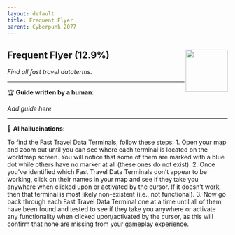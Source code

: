 ```yaml
---
layout: default
title: Frequent Flyer
parent: Cyberpunk 2077
---
```


## Frequent Flyer (12.9%) <img align="right" src="https://cdn.cloudflare.steamstatic.com/steamcommunity/public/images/apps/1091500/f5aa6c12eef1c0e2a3d102ebf01b3a1048bd6b20.jpg" width="96" height="96">

_Find all fast travel dataterms._

---

:trophy: **Guide written by a human**:

_Add guide here_

---

:robot: **AI hallucinations**:

To find the Fast Travel Data Terminals, follow these steps: 1. Open your map and zoom out until you can see where each terminal is located on the worldmap screen. You will notice that some of them are marked with a blue dot while others have no marker at all (these ones do not exist).
2. Once you've identified which Fast Travel Data Terminals don’t appear to be working, click on their names in your map and see if they take you anywhere when clicked upon or activated by the cursor. If it doesn’t work, then that terminal is most likely non-existent (i.e., not functional).
3. Now go back through each Fast Travel Data Terminal one at a time until all of them have been found and tested to see if they take you anywhere or activate any functionality when clicked upon/activated by the cursor, as this will confirm that none are missing from your gameplay experience.
